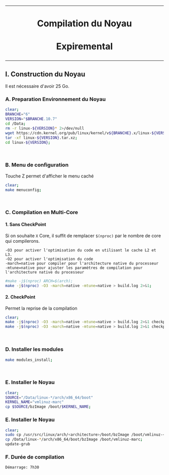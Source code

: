 --------------------------------------------------------------------------------------
# <p align='center'> Compilation du Noyau </p>

# <p align='center'>  Expiremental </p>

--------------------------------------------------------------------------------------
## I. Construction du Noyau
Il est nécessaire d'avoir 25 Go.

### A. Preparation Environnement du Noyau
``` bash
clear;
BRANCHE="6"
VERSION="$BRANCHE.10.7"
cd /Data;
rm -r linux-${VERSION}* 2>/dev/null
wget https://cdn.kernel.org/pub/linux/kernel/v${BRANCHE}.x/linux-${VERSION}.tar.xz 2>/dev/null;
tar -xf linux-${VERSION}.tar.xz;
cd linux-${VERSION};
```

<br />

### B. Menu de configuration
Touche Z permet d'afficher le menu caché
```bash
clear;
make menuconfig;
```

<br />

### C. Compilation en Multi-Core
#### 1. Sans CheckPoint
Si on souhaite `X` Core, il suffit de remplacer `$(nproc)` par le nombre de core qui compilerons.
```
-O3 pour activer l'optimisation du code en utilisant le cache L2 et L3. 
-O2 pour activer l'optimisation du code
-march=native pour compiler pour l'architecture native du processeur
-mtune=native pour ajuster les paramètres de compilation pour l'architecture native du processeur
```

```bash
#make -j$(nproc) ARCH=$(arch);
make -j$(nproc) -O3 -march=native -mtune=native > build.log 2>&1;
```

#### 2. CheckPoint
Permet la reprise de la compilation
```bash
clear;
make -j$(nproc) -O3 -march=native -mtune=native > build.log 2>&1 checkpoint;
make -j$(nproc) -O3 -march=native -mtune=native > build.log 2>&1 checkpoint-restore;
``` 

<br />

### D. Installer les modules
```bash
make modules_install;
```

<br />

### E. Installer le Noyau
```bash
clear;
SOURCE="/Data/linux-*/arch/x86_64/boot"
KERNEL_NAME="vmlinuz-marc"
cp $SOURCE/bzImage /boot/$KERNEL_NAME;
```

### E. Installer le Noyau
```bash
clear;
sudo cp /usr/src/linux/arch/<architecture>/boot/bzImage /boot/vmlinuz-<version>
cp /Data/linux-*/arch/x86_64/boot/bzImage /boot/vmlinuz-marc;
update-grub
```



### F. Durée de compilation

```
Démarrage: 7h30
```
